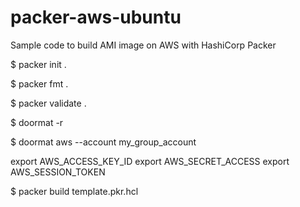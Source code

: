 # packer-aws-ubuntu

Sample code to build AMI image on AWS with HashiCorp Packer

$ packer init .

$ packer fmt .

$ packer validate .

$ doormat -r

$ doormat aws --account my_group_account

export AWS_ACCESS_KEY_ID
export AWS_SECRET_ACCESS
export AWS_SESSION_TOKEN

$ packer build template.pkr.hcl